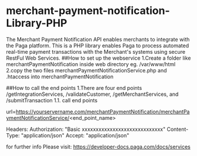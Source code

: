 # merchant-payment-notification-Library-PHP
The Merchant Payment Notification API enables merchants to integrate with the Paga platform. This is a PHP library  enables Paga to process automated real-time payment transactions with the Merchant's systems using secure RestFul Web Services.
##How to set up the webservice
1.Create a folder like merchantPaymentNotification inside web directory eg. /var/www/html
2.copy the two files merchantPaymentNotificationService.php and .htaccess into merchantPaymentNotification

##How to call the end points
1.There are four end points /getIntegrationServices, /validateCustomer, /getMerchantServices, and /submitTransaction
1.1. call end points

url=https://yourservername.com/merchantPaymentNotification/merchantPaymentNotificationService/<end_point_name>

Headers:
Authorization: "Basic xxxxxxxxxxxxxxxxxxxxxxxxxxxxx"
Content-Type: "application/json"
Accept: "application/json"

for further info Please visit: https://developer-docs.paga.com/docs/services
